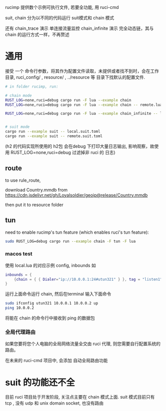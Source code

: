 
rucimp 提供数个示例可执行文件, 若要全功能, 用 ruci-cmd

suit, chain 分为以不同的代码运行 suit模式和 chain 模式

还有 chain_trace 演示 单连接流量监控
chain_infinite 演示 完全动态链，其与 chain 的运行方式一样，不再赘述

# 通用

接受 一个 命令行参数，将其作为配置文件读取，未提供或者找不到时，会在工作目录, ruci_config/ , resource/ , ../resource 等 目录下找默认的配置文件.

```sh
# in folder rucimp, run:

# chain mode
RUST_LOG=none,ruci=debug cargo run -F lua --example chain
RUST_LOG=none,ruci=debug cargo run -F lua --example chain -- remote.lua

RUST_LOG=none,ruci=debug cargo run -F lua --example chain_infinite -- local_mux_h2.lua


# suit mode
cargo run --example suit -- local.suit.toml
cargo run --example suit -- remote.suit.toml
```

(h2 的代码实现所使用的 h2包 会在debug 下打印大量日志输出, 影响观察，故使用 RUST_LOG=none,ruci=debug 过滤掉非
ruci 的 日志)

## route
to use rule_route,

download Country.mmdb from https://cdn.jsdelivr.net/gh/Loyalsoldier/geoip@release/Country.mmdb

then put it to resource folder

## tun

need to enable rucimp's tun feature (which enables ruci's tun feature):

```sh
sudo RUST_LOG=debug cargo run --example chain -F tun -F lua
```

### macos test

使用 local.lua 的对应示例 config, inbounds 如

```lua
inbounds = { 
    {chain = { { Dialer="ip://10.0.0.1:24#utun321" } }, tag = "listen1"} ,
}
```

运行上面命令运行 chain, 然后在terminal 输入下面命令

```sh
sudo ifconfig utun321 10.0.0.1 10.0.0.2 up
ping 10.0.0.2
```

将能在 chain 的命令行中接收到 ping 的数据包

### 全局代理路由

如果您要将您个人电脑的全局网络流量全交由 ruci 代理, 则您需要自行配置系统的路由。

在未来的 ruci-cmd 项目中, 会添加 自动全局路由功能


# suit 的功能还不全

目前 ruci 项目处于开发阶段, 关注点主要在 chain 模式上面. suit 模式目前只有tcp ,
 没有 udp 和 unix domain socket, 也没有路由
